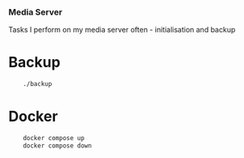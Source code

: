### Media Server
Tasks I perform on my media server often - initialisation and backup

# Backup 
```bash
    ./backup
```

# Docker
```bash
    docker compose up
    docker compose down 
```
